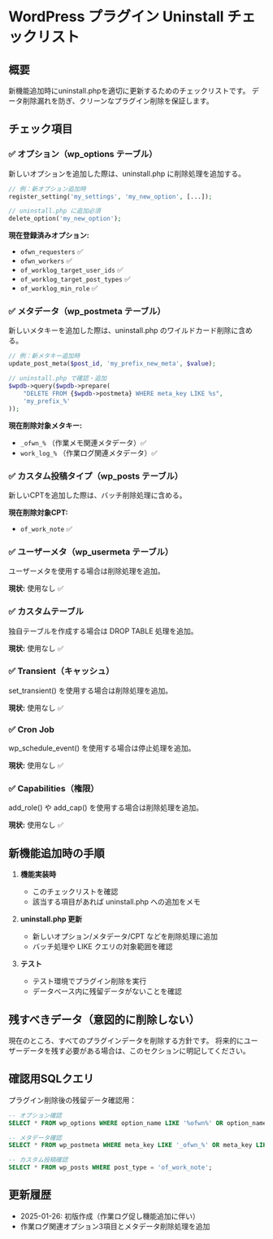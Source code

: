 # WordPress プラグイン Uninstall チェックリスト

## 概要
新機能追加時にuninstall.phpを適切に更新するためのチェックリストです。
データ削除漏れを防ぎ、クリーンなプラグイン削除を保証します。

## チェック項目

### ✅ オプション（wp_options テーブル）
新しいオプションを追加した際は、uninstall.php に削除処理を追加する。

```php
// 例：新オプション追加時
register_setting('my_settings', 'my_new_option', [...]);

// uninstall.php に追加必須
delete_option('my_new_option');
```

**現在登録済みオプション:**
- `ofwn_requesters` ✅ 
- `ofwn_workers` ✅
- `of_worklog_target_user_ids` ✅
- `of_worklog_target_post_types` ✅
- `of_worklog_min_role` ✅

### ✅ メタデータ（wp_postmeta テーブル）
新しいメタキーを追加した際は、uninstall.php のワイルドカード削除に含める。

```php
// 例：新メタキー追加時
update_post_meta($post_id, 'my_prefix_new_meta', $value);

// uninstall.php で確認・追加
$wpdb->query($wpdb->prepare(
    "DELETE FROM {$wpdb->postmeta} WHERE meta_key LIKE %s",
    'my_prefix_%'
));
```

**現在削除対象メタキー:**
- `_ofwn_%` （作業メモ関連メタデータ）✅
- `work_log_%` （作業ログ関連メタデータ）✅

### ✅ カスタム投稿タイプ（wp_posts テーブル）
新しいCPTを追加した際は、バッチ削除処理に含める。

**現在削除対象CPT:**
- `of_work_note` ✅

### ✅ ユーザーメタ（wp_usermeta テーブル）
ユーザーメタを使用する場合は削除処理を追加。

**現状:** 使用なし ✅

### ✅ カスタムテーブル
独自テーブルを作成する場合は DROP TABLE 処理を追加。

**現状:** 使用なし ✅

### ✅ Transient（キャッシュ）
set_transient() を使用する場合は削除処理を追加。

**現状:** 使用なし ✅

### ✅ Cron Job
wp_schedule_event() を使用する場合は停止処理を追加。

**現状:** 使用なし ✅

### ✅ Capabilities（権限）
add_role() や add_cap() を使用する場合は削除処理を追加。

**現状:** 使用なし ✅

## 新機能追加時の手順

1. **機能実装時**
   - このチェックリストを確認
   - 該当する項目があれば uninstall.php への追加をメモ

2. **uninstall.php 更新**
   - 新しいオプション/メタデータ/CPT などを削除処理に追加
   - バッチ処理や LIKE クエリの対象範囲を確認

3. **テスト**
   - テスト環境でプラグイン削除を実行
   - データベース内に残留データがないことを確認

## 残すべきデータ（意図的に削除しない）

現在のところ、すべてのプラグインデータを削除する方針です。
将来的にユーザーデータを残す必要がある場合は、このセクションに明記してください。

## 確認用SQLクエリ

プラグイン削除後の残留データ確認用：

```sql
-- オプション確認
SELECT * FROM wp_options WHERE option_name LIKE '%ofwn%' OR option_name LIKE '%worklog%';

-- メタデータ確認  
SELECT * FROM wp_postmeta WHERE meta_key LIKE '_ofwn_%' OR meta_key LIKE 'work_log_%';

-- カスタム投稿確認
SELECT * FROM wp_posts WHERE post_type = 'of_work_note';
```

## 更新履歴

- 2025-01-26: 初版作成（作業ログ促し機能追加に伴い）
- 作業ログ関連オプション3項目とメタデータ削除処理を追加